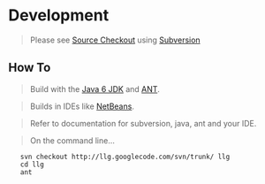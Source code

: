 # Development #

> Please see [Source Checkout](http://code.google.com/p/llg/source/checkout) using [Subversion](http://subversion.tigris.org/)

## How To ##

> Build with the [Java 6 JDK](http://java.sun.com/) and [ANT](http://ant.apache.org/).

> Builds in IDEs like [NetBeans](http://netbeans.org/).

> Refer to documentation for subversion, java, ant and your IDE.

> On the command line...

```
   svn checkout http://llg.googlecode.com/svn/trunk/ llg
   cd llg
   ant
```